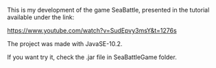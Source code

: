 This is my development of the game SeaBattle, presented in the tutorial available under the link: 

https://www.youtube.com/watch?v=SudEpvy3msY&t=1276s

The project was made with JavaSE-10.2.

If you want try it, check the .jar file in SeaBattleGame folder.
